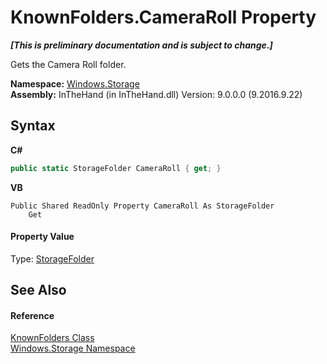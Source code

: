 # KnownFolders.CameraRoll Property 
 _**\[This is preliminary documentation and is subject to change.\]**_

Gets the Camera Roll folder.

**Namespace:**&nbsp;<a href="N_Windows_Storage">Windows.Storage</a><br />**Assembly:**&nbsp;InTheHand (in InTheHand.dll) Version: 9.0.0.0 (9.2016.9.22)

## Syntax

**C#**<br />
``` C#
public static StorageFolder CameraRoll { get; }
```

**VB**<br />
``` VB
Public Shared ReadOnly Property CameraRoll As StorageFolder
	Get
```


#### Property Value
Type: <a href="T_Windows_Storage_StorageFolder">StorageFolder</a>

## See Also


#### Reference
<a href="T_Windows_Storage_KnownFolders">KnownFolders Class</a><br /><a href="N_Windows_Storage">Windows.Storage Namespace</a><br />
